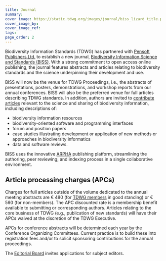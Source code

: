 ```yaml
---
title: Journal
summary: 
cover_image: https://static.tdwg.org/images/journal/biss_lizard_title.png
cover_image_by: 
cover_image_ref: 
tags: 
page_order: 2
---
```


Biodiversity Information Standards (TDWG) has partnered with [Pensoft Publishers Ltd.](https://pensoft.net/about) to establish a new journal, [Biodiversity Information Science and Standards (BISS)](https://biss.pensoft.net/). With a strong commitment to open access online publishing, the journal features abstracts and articles relating to biodiversity standards and the science underpinning their development and use.

BISS will now be the venue for TDWG Proceedings, i.e., the abstracts of presentations, posters, demonstrations, and workshop reports from our annual conferences. BISS will also be the preferred venue for full articles describing TDWG standards. In addition, authors are invited to [contribute articles](https://biss.pensoft.net/about) relevant to the science and sharing of biodiversity information, including descriptions of:
 
 - biodiversity information resources
 - biodiversity-oriented software and programming interfaces
 - forum and position papers
 - case studies illustrating development or application of new methods or approaches in biodiversity informatics
 - data and software reviews.

BISS uses the innovative [ARPHA](http://arphahub.com/) publishing platform, streamlining the authoring, peer reviewing, and indexing process in a single collaborative environment. 

## Article processing charges (APCs)
Charges for full articles outside of the volume dedicated to the annual meeting abstracts are € 480 (for [TDWG members](https://dev.tdwg.org/about/membership/) in good standing) or € 560 (for non-members). The APC discounted rate is a membership benefit available to submitting or corresponding authors. Articles relating to the core business of TDWG (e.g., publication of new standards) will have their APCs waived at the discretion of the TDWG Executive. 

APCs for conference abstracts will be determined each year by the Conference Organizing Committees.  Current practice is to build these into registration fees and/or to solicit sponsoring contributions for the annual proceedings.

The [Editorial Board](https://biss.pensoft.net/board/) invites applications for subject editors.

